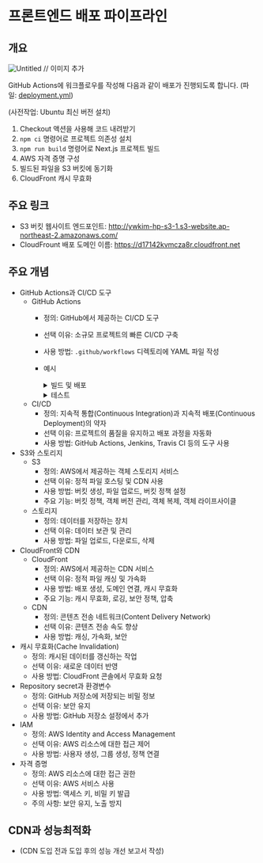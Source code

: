 # 프론트엔드 배포 파이프라인

## 개요

![Untitled](https://prod-files-secure.s3.us-west-2.amazonaws.com/83c75a39-3aba-4ba4-a792-7aefe4b07895/6912169d-ce70-41bf-b624-946d4ee984eb/Untitled.png) // 이미지 추가

GitHub Actions에 워크플로우를 작성해 다음과 같이 배포가 진행되도록 합니다. (파일: [deployment.yml](.github/workflows/deployment.yml))

(사전작업: Ubuntu 최신 버전 설치)

1. Checkout 액션을 사용해 코드 내려받기
2. `npm ci` 명령어로 프로젝트 의존성 설치
3. `npm run build` 명령어로 Next.js 프로젝트 빌드
4. AWS 자격 증명 구성
5. 빌드된 파일을 S3 버킷에 동기화
6. CloudFront 캐시 무효화

## 주요 링크

- S3 버킷 웹사이트 엔드포인트: http://ywkim-hp-s3-1.s3-website.ap-northeast-2.amazonaws.com/
- CloudFrount 배포 도메인 이름: https://d17142kvmcza8r.cloudfront.net

## 주요 개념

- GitHub Actions과 CI/CD 도구
  - GitHub Actions
    - 정의: GitHub에서 제공하는 CI/CD 도구
    - 선택 이유: 소규모 프로젝트의 빠른 CI/CD 구축
    - 사용 방법: `.github/workflows` 디렉토리에 YAML 파일 작성
    - 예시
      <details>
        <summary>빌드 및 배포</summary>
        
        ```yaml
        name: Build and Deploy
        on:
          push:
            branches:
              - main
        jobs:
          build:
            runs-on: ubuntu-latest
            steps:
              - name: Checkout
                uses: actions/checkout@v2
              - name: Install Dependencies
                run: npm ci
              - name: Build
                run: npm run build
              - name: Deploy
                run: aws s3 sync ./out s3://your-s3-domain --delete
        ```
      </details>
      <details>
        <summary>테스트</summary>
      
        ```yaml
        name: Test
        on:
          pull_request:
        jobs:
          test:
            runs-on: ubuntu-latest
            steps:
              - name: Checkout
                uses: actions/checkout@v2
              - name: Install Dependencies
                run: npm ci
              - name: Test
                run: npm test
        ```
        </details>
  - CI/CD
    - 정의: 지속적 통합(Continuous Integration)과 지속적 배포(Continuous Deployment)의 약자
    - 선택 이유: 프로젝트의 품질을 유지하고 배포 과정을 자동화
    - 사용 방법: GitHub Actions, Jenkins, Travis CI 등의 도구 사용
- S3와 스토리지
  - S3
    - 정의: AWS에서 제공하는 객체 스토리지 서비스
    - 선택 이유: 정적 파일 호스팅 및 CDN 사용
    - 사용 방법: 버킷 생성, 파일 업로드, 버킷 정책 설정
    - 주요 기능: 버킷 정책, 객체 버전 관리, 객체 복제, 객체 라이프사이클
  - 스토리지
    - 정의: 데이터를 저장하는 장치
    - 선택 이유: 데이터 보관 및 관리
    - 사용 방법: 파일 업로드, 다운로드, 삭제
- CloudFront와 CDN
  - CloudFront
    - 정의: AWS에서 제공하는 CDN 서비스
    - 선택 이유: 정적 파일 캐싱 및 가속화
    - 사용 방법: 배포 생성, 도메인 연결, 캐시 무효화
    - 주요 기능: 캐시 무효화, 로깅, 보안 정책, 압축
  - CDN
    - 정의: 콘텐츠 전송 네트워크(Content Delivery Network)
    - 선택 이유: 콘텐츠 전송 속도 향상
    - 사용 방법: 캐싱, 가속화, 보안
- 캐시 무효화(Cache Invalidation)
  - 정의: 캐시된 데이터를 갱신하는 작업
  - 선택 이유: 새로운 데이터 반영
  - 사용 방법: CloudFront 콘솔에서 무효화 요청
- Repository secret과 환경변수
  - 정의: GitHub 저장소에 저장되는 비밀 정보
  - 선택 이유: 보안 유지
  - 사용 방법: GitHub 저장소 설정에서 추가
- IAM
  - 정의: AWS Identity and Access Management
  - 선택 이유: AWS 리소스에 대한 접근 제어
  - 사용 방법: 사용자 생성, 그룹 생성, 정책 연결
- 자격 증명
  - 정의: AWS 리소스에 대한 접근 권한
  - 선택 이유: AWS 서비스 사용
  - 사용 방법: 액세스 키, 비밀 키 발급
  - 주의 사항: 보안 유지, 노출 방지
## CDN과 성능최적화
- (CDN 도입 전과 도입 후의 성능 개선 보고서 작성)